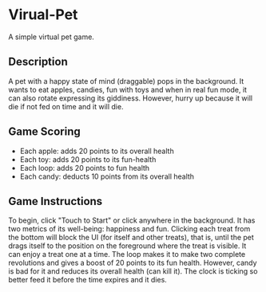 # Virual-Pet

A simple virtual pet game.

## Description

A pet with a happy state of mind (draggable) pops in the background. It wants to eat apples, candies, fun with toys and when in real fun mode, it can also rotate expressing its giddiness. However, hurry up because it will die if not fed on time and it will die.

## Game Scoring

* Each apple: adds 20 points to its overall health
* Each toy: adds 20 points to its fun-health
* Each loop: adds 20 points to fun health
* Each candy: deducts 10 points from its overall health

## Game Instructions

To begin, click "Touch to Start" or click anywhere in the background. It has two metrics of its well-being: happiness and fun. Clicking each treat from the bottom will block the UI (for itself and other treats), that is, until the pet drags itself to the position on the foreground where the treat is visible. It can enjoy a treat one at a time. The loop makes it to make two complete revolutions and gives a boost of 20 points to its fun health. However, candy is bad for it and reduces its overall health (can kill it). The clock is ticking so better feed it before the time expires and it dies.
